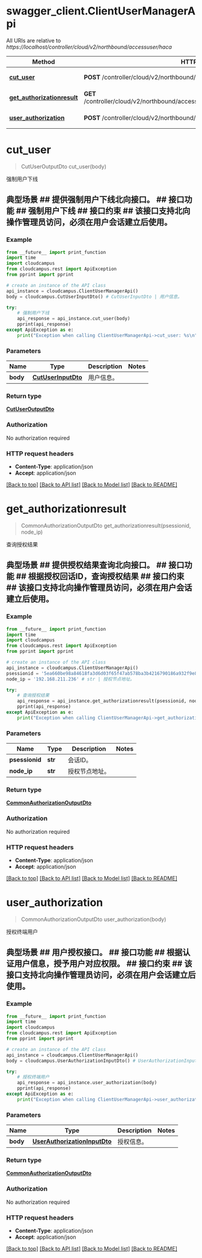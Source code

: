 # swagger_client.ClientUserManagerApi

All URIs are relative to *https://localhost/controller/cloud/v2/northbound/accessuser/haca*

Method | HTTP request | Description
------------- | ------------- | -------------
[**cut_user**](ClientUserManagerApi.md#cut_user) | **POST** /controller/cloud/v2/northbound/accessuser/haca/cutuser | 强制用户下线
[**get_authorizationresult**](ClientUserManagerApi.md#get_authorizationresult) | **GET** /controller/cloud/v2/northbound/accessuser/haca/authorizationresult/{psessionid} | 查询授权结果
[**user_authorization**](ClientUserManagerApi.md#user_authorization) | **POST** /controller/cloud/v2/northbound/accessuser/haca/authorization | 授权终端用户


# **cut_user**
> CutUserOutputDto cut_user(body)

强制用户下线

## 典型场景 ##  提供强制用户下线北向接口。 ## 接口功能 ##  强制用户下线 ## 接口约束 ##  该接口支持北向操作管理员访问，必须在用户会话建立后使用。  

### Example 
```python
from __future__ import print_function
import time
import cloudcampus
from cloudcampus.rest import ApiException
from pprint import pprint

# create an instance of the API class
api_instance = cloudcampus.ClientUserManagerApi()
body = cloudcampus.CutUserInputDto() # CutUserInputDto | 用户信息。

try: 
    # 强制用户下线
    api_response = api_instance.cut_user(body)
    pprint(api_response)
except ApiException as e:
    print("Exception when calling ClientUserManagerApi->cut_user: %s\n" % e)
```

### Parameters

Name | Type | Description  | Notes
------------- | ------------- | ------------- | -------------
 **body** | [**CutUserInputDto**](CutUserInputDto.md)| 用户信息。 | 

### Return type

[**CutUserOutputDto**](CutUserOutputDto.md)

### Authorization

No authorization required

### HTTP request headers

 - **Content-Type**: application/json
 - **Accept**: application/json

[[Back to top]](#) [[Back to API list]](../README.md#documentation-for-api-endpoints) [[Back to Model list]](../README.md#documentation-for-models) [[Back to README]](../README.md)

# **get_authorizationresult**
> CommonAuthorizationOutputDto get_authorizationresult(psessionid, node_ip)

查询授权结果

## 典型场景 ##  提供授权结果查询北向接口。 ## 接口功能 ##  根据授权回话ID，查询授权结果 ## 接口约束 ##  该接口支持北向操作管理员访问，必须在用户会话建立后使用。  

### Example 
```python
from __future__ import print_function
import time
import cloudcampus
from cloudcampus.rest import ApiException
from pprint import pprint

# create an instance of the API class
api_instance = cloudcampus.ClientUserManagerApi()
psessionid = '5ea660be98a84618fa3d6d03f65f47ab578ba3b4216790186a932f9e8c8c880d' # str | 会话ID。
node_ip = '192.168.211.236' # str | 授权节点地址。

try: 
    # 查询授权结果
    api_response = api_instance.get_authorizationresult(psessionid, node_ip)
    pprint(api_response)
except ApiException as e:
    print("Exception when calling ClientUserManagerApi->get_authorizationresult: %s\n" % e)
```

### Parameters

Name | Type | Description  | Notes
------------- | ------------- | ------------- | -------------
 **psessionid** | **str**| 会话ID。 | 
 **node_ip** | **str**| 授权节点地址。 | 

### Return type

[**CommonAuthorizationOutputDto**](CommonAuthorizationOutputDto.md)

### Authorization

No authorization required

### HTTP request headers

 - **Content-Type**: application/json
 - **Accept**: application/json

[[Back to top]](#) [[Back to API list]](../README.md#documentation-for-api-endpoints) [[Back to Model list]](../README.md#documentation-for-models) [[Back to README]](../README.md)

# **user_authorization**
> CommonAuthorizationOutputDto user_authorization(body)

授权终端用户

## 典型场景 ##  用户授权接口。 ## 接口功能 ##  根据认证用户信息，授予用户对应权限。 ## 接口约束 ##  该接口支持北向操作管理员访问，必须在用户会话建立后使用。  

### Example 
```python
from __future__ import print_function
import time
import cloudcampus
from cloudcampus.rest import ApiException
from pprint import pprint

# create an instance of the API class
api_instance = cloudcampus.ClientUserManagerApi()
body = cloudcampus.UserAuthorizationInputDto() # UserAuthorizationInputDto | 授权信息。

try: 
    # 授权终端用户
    api_response = api_instance.user_authorization(body)
    pprint(api_response)
except ApiException as e:
    print("Exception when calling ClientUserManagerApi->user_authorization: %s\n" % e)
```

### Parameters

Name | Type | Description  | Notes
------------- | ------------- | ------------- | -------------
 **body** | [**UserAuthorizationInputDto**](UserAuthorizationInputDto.md)| 授权信息。 | 

### Return type

[**CommonAuthorizationOutputDto**](CommonAuthorizationOutputDto.md)

### Authorization

No authorization required

### HTTP request headers

 - **Content-Type**: application/json
 - **Accept**: application/json

[[Back to top]](#) [[Back to API list]](../README.md#documentation-for-api-endpoints) [[Back to Model list]](../README.md#documentation-for-models) [[Back to README]](../README.md)

